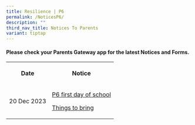 ```yaml
---
title: Resilience | P6
permalink: /NoticesP6/
description: ""
third_nav_title: Notices To Parents
variant: tiptap
---
```

<h4>Please check your <strong>Parents Gateway</strong> app for the latest Notices and Forms.</h4><table><tbody><tr><th rowspan="1" colspan="1"><p>Date</p></th><th rowspan="1" colspan="1"><p>Notice</p></th></tr><tr><td rowspan="1" colspan="1"><p>20 Dec 2023</p></td><td rowspan="1" colspan="1"><p><a href="/files/Letter to parents/Term 1/007_For_P6_first_day_of_school.pdf" rel="noopener noreferrer nofollow" target="_blank">P6 first day of school</a></p><p><a href="/files/Letter to parents/Term 1/002a_P2_P6_Things_to_bring_2024.pdf" rel="noopener noreferrer nofollow" target="_blank">Things to bring</a></p></td></tr></tbody></table><p></p>